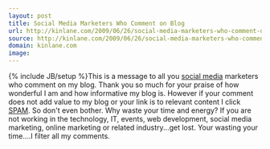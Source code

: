 ```yaml
---
layout: post
title: Social Media Marketers Who Comment on Blog
url: http://kinlane.com/2009/06/26/social-media-marketers-who-comment-on-blog/
source: http://kinlane.com/2009/06/26/social-media-marketers-who-comment-on-blog/
domain: kinlane.com
image: 
---
```

{% include JB/setup %}This is a message to all you <a class="zem_slink" title="Social media" rel="wikinvest" href="http://www.wikinvest.com/concept/Social_media">social media</a> marketers who comment on my blog. Thank you so much for your praise of how wonderful I am and how informative my blog is. However if your comment does not add value to my blog or your link is to relevant content I click <a class="zem_slink" title="Spam (food)" rel="wikipedia" href="http://en.wikipedia.org/wiki/Spam_%28food%29">SPAM</a>. So don't even bother. Why waste your time and energy? If you are not working in the technology, IT, events, web development, social media marketing, online marketing or related industry...get lost. Your wasting your time....I filter all my comments.